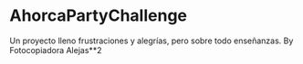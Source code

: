 # AhorcaPartyChallenge
Un proyecto lleno frustraciones y alegrías, pero sobre todo enseñanzas. By Fotocopiadora Alejas**2
